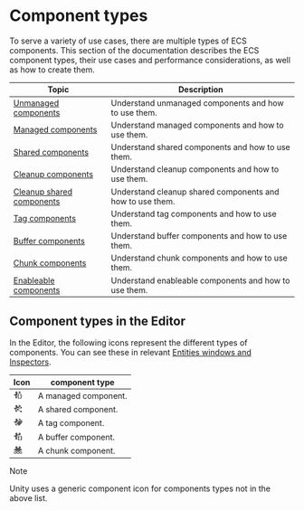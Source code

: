 # Component types

To serve a variety of use cases, there are multiple types of ECS components. This section of the documentation describes the ECS component types, their use cases and performance considerations, as well as how to create them.

| **Topic**                                                 | **Description**                                           |
|-----------------------------------------------------------|-----------------------------------------------------------|
| [Unmanaged components](components-unmanaged.md)           | Understand unmanaged components and how to use them.      |
| [Managed components](components-managed.md)               | Understand managed components and how to use them.        |
| [Shared components](components-shared.md)                 | Understand shared components and how to use them.         |
| [Cleanup components](components-cleanup.md)               | Understand cleanup components and how to use them.        |
| [Cleanup shared components](components-cleanup-shared.md) | Understand cleanup shared components and how to use them. |
| [Tag components](components-tag.md)                       | Understand tag components and how to use them.            |
| [Buffer components](components-buffer.md)                 | Understand buffer components and how to use them.         |
| [Chunk components](components-chunk.md)                   | Understand chunk components and how to use them.          |
| [Enableable components](components-enableable.md)| Understand enableable components and how to use them.|

## Component types in the Editor

In the Editor, the following icons represent the different types of components. You can see these in relevant [Entities windows and Inspectors](editor-workflows.md).

| **Icon**                                 | **component type**   |
| ---------------------------------------- | -------------------- |
| ![](images/editor-managed-component.png) | A managed component. |
| ![](images/editor-shared-component.png)  | A shared component.  |
| ![](images/editor-tag-component.png)     | A tag component.     |
| ![](images/editor-buffer-component.png)  | A buffer component.  |
| ![](images/editor-chunk-component.png)   | A chunk component.   |

> [!NOTE]
> Unity uses a generic component icon for components types not in the above list.
